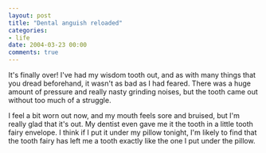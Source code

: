 ```yaml
---
layout: post
title: "Dental anguish reloaded"
categories:
- life
date: 2004-03-23 00:00
comments: true
---
```


<p>It's finally over! I've had my wisdom tooth out, and as with many things that you dread beforehand, it wasn't as bad as I had feared. There was a huge amount of pressure and really nasty grinding noises, but the tooth came out without too much of a struggle.</p>

<p>I feel a bit worn out now, and my mouth feels sore and bruised, but I'm really glad that it's out. My dentist even gave me it the tooth in a little tooth fairy envelope. I think if I put it under my pillow tonight, I'm likely to find that the tooth fairy has left me a tooth exactly like the one I put under the pillow.</p>


